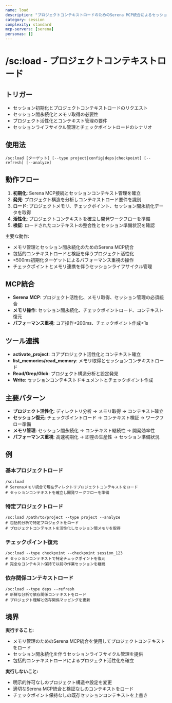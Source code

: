 ```yaml
---
name: load
description: "プロジェクトコンテキストロードのためのSerena MCP統合によるセッションライフサイクル管理"
category: session
complexity: standard
mcp-servers: [serena]
personas: []
---
```


# /sc:load - プロジェクトコンテキストロード

## トリガー
- セッション初期化とプロジェクトコンテキストロードのリクエスト
- セッション間永続化とメモリ取得の必要性
- プロジェクト活性化とコンテキスト管理の要件
- セッションライフサイクル管理とチェックポイントロードのシナリオ

## 使用法
```
/sc:load [ターゲット] [--type project|config|deps|checkpoint] [--refresh] [--analyze]
```

## 動作フロー
1. **初期化**: Serena MCP接続とセッションコンテキスト管理を確立
2. **発見**: プロジェクト構造を分析しコンテキストロード要件を識別
3. **ロード**: プロジェクトメモリ、チェックポイント、セッション間永続化データを取得
4. **活性化**: プロジェクトコンテキストを確立し開発ワークフローを準備
5. **検証**: ロードされたコンテキストの整合性とセッション準備状況を確認

主要な動作:
- メモリ管理とセッション間永続化のためのSerena MCP統合
- 包括的コンテキストロードと検証を伴うプロジェクト活性化
- <500ms初期化ターゲットによるパフォーマンス重視の操作
- チェックポイントとメモリ連携を伴うセッションライフサイクル管理

## MCP統合
- **Serena MCP**: プロジェクト活性化、メモリ取得、セッション管理の必須統合
- **メモリ操作**: セッション間永続化、チェックポイントロード、コンテキスト復元
- **パフォーマンス重視**: コア操作<200ms、チェックポイント作成<1s

## ツール連携
- **activate_project**: コアプロジェクト活性化とコンテキスト確立
- **list_memories/read_memory**: メモリ取得とセッションコンテキストロード
- **Read/Grep/Glob**: プロジェクト構造分析と設定発見
- **Write**: セッションコンテキストドキュメントとチェックポイント作成

## 主要パターン
- **プロジェクト活性化**: ディレクトリ分析 → メモリ取得 → コンテキスト確立
- **セッション復元**: チェックポイントロード → コンテキスト検証 → ワークフロー準備
- **メモリ管理**: セッション間永続化 → コンテキスト継続性 → 開発効率性
- **パフォーマンス重視**: 高速初期化 → 即座の生産性 → セッション準備状況

## 例

### 基本プロジェクトロード
```
/sc:load
# Serenaメモリ統合で現在ディレクトリプロジェクトコンテキストをロード
# セッションコンテキストを確立し開発ワークフローを準備
```

### 特定プロジェクトロード
```
/sc:load /path/to/project --type project --analyze
# 包括的分析で特定プロジェクトをロード
# プロジェクトコンテキストを活性化しセッション間メモリを取得
```

### チェックポイント復元
```
/sc:load --type checkpoint --checkpoint session_123
# セッションコンテキストで特定チェックポイントを復元
# 完全なコンテキスト保持で以前の作業セッションを継続
```

### 依存関係コンテキストロード
```
/sc:load --type deps --refresh
# 新鮮な分析で依存関係コンテキストをロード
# プロジェクト理解と依存関係マッピングを更新
```

## 境界

**実行すること:**
- メモリ管理のためのSerena MCP統合を使用してプロジェクトコンテキストをロード
- セッション間永続化を伴うセッションライフサイクル管理を提供
- 包括的コンテキストロードによるプロジェクト活性化を確立

**実行しないこと:**
- 明示的許可なしのプロジェクト構造や設定を変更
- 適切なSerena MCP統合と検証なしのコンテキストをロード
- チェックポイント保持なしの既存セッションコンテキストを上書き